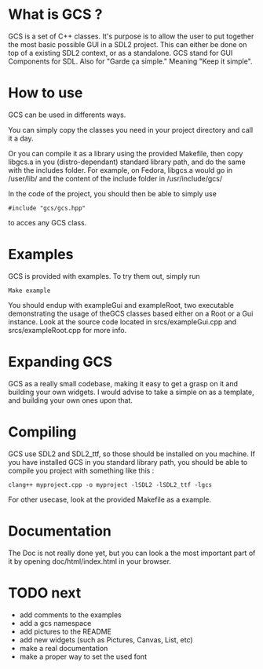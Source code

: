 # What is GCS ?
GCS is a set of C++ classes. It's purpose is to allow the user to put together the most basic possible GUI in a SDL2 project. This can either be done on top of a existing SDL2 context, or as a standalone.
GCS stand for GUI Components for SDL. Also for "Garde ça simple." Meaning "Keep it simple".

# How to use
GCS can be used in differents ways.

You can simply copy the classes you need in your project directory and call it a day.

Or you can compile it as a library using the provided Makefile, then copy libgcs.a in you (distro-dependant) standard library path, and do the same with the includes folder.
For example, on Fedora, libgcs.a would go in /user/lib/ and the content of the include folder in /usr/include/gcs/

In the code of the project, you should then be able to simply use
```
#include "gcs/gcs.hpp"
```
to acces any GCS class.

# Examples
GCS is provided with examples. To try them out, simply run
```
Make example
```
You should endup with exampleGui and exampleRoot, two executable demonstrating the usage of theGCS classes based either on a Root or a Gui instance.
Look at the source code located in srcs/exampleGui.cpp and srcs/exampleRoot.cpp for more info.

# Expanding GCS
GCS as a really small codebase, making it easy to get a grasp on it and building your own widgets.
I would advise to take a simple on as a template, and building your own ones upon that.

# Compiling
GCS use SDL2 and SDL2_ttf, so those should be installed on you machine.
If you have installed GCS in you standard library path, you should be able to compile you project with something like this :
```
clang++ myproject.cpp -o myproject -lSDL2 -lSDL2_ttf -lgcs
```
For other usecase, look at the provided Makefile as a example.

# Documentation
The Doc is not really done yet, but you can look a the most important part of it by opening doc/html/index.html in your browser.

# TODO next
* add comments to the examples
* add a gcs namespace
* add pictures to the README
* add new widgets (such as Pictures, Canvas, List, etc)
* make a real documentation
* make a proper way to set the used font
